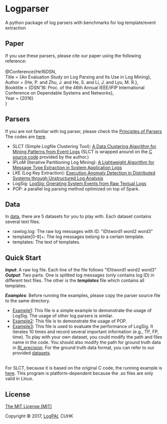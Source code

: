 # Logparser
A python package of log parsers with benchmarks for log template/event extraction

Paper
------
If you use these parsers, please cite our paper using the following reference:<br /><br />
@Conference{He16DSN,<br />
  Title                    = {An Evaluation Study on Log Parsing and Its Use in Log Mining},<br />
  Author                   = {He, P. and Zhu, J. and He, S. and Li, J. and Lyu, M. R.},<br />
  Booktitle                = {DSN'16: Proc. of the 46th Annual IEEE/IFIP International Conference on Dependable Systems and Networks},<br />
  Year                     = {2016}<br />
}


Parsers
--------
If you are not familiar with log parser, please check the [Principles of Parsers](https://github.com/logpai/logparser/blob/master/tutorials/PARSERS.md) <br />
The codes are [here](https://github.com/logpai/logparser/tree/master/logparser).

* SLCT (Simple Logfile Clustering Tool): [A Data Clustering Algorithm for Mining Patterns from Event Logs](http://ristov.github.io/publications/slct-ipom03-web.pdf) (SLCT is wrapped around on the [C source code](http://ristov.github.io/slct/) provided by the author.)
* IPLoM (Iterative Partitioning Log Mining): [A Lightweight Algorithm for Message Type Extraction in System Application Logs](http://ieeexplore.ieee.org/xpls/abs_all.jsp?arnumber=5936060)
* LKE (Log Key Extraction): [Execution Anomaly Detection in Distributed Systems through Unstructured Log Analysis](http://research.microsoft.com/pubs/102365/DM790-CR.pdf)
* LogSig: [LogSig: Gnerating System Events from Raw Textual Logs](http://users.cis.fiu.edu/~taoli/pub/liang-cikm2011.pdf)
* POP: a parallel log parsing method optimized on top of Spark.


Data
--------------
In [data](https://github.com/logpai/logparser/tree/master/data), there are 5 datasets for you to play with. Each dataset contains several text files.
* rawlog.log: The raw log messages with ID. "ID\tword1 word2 word3"
* template[0-9]+: The log messages belong to a certain template.
* templates: The text of templates.


Quick Start
--------------
***Input***: A raw log file. Each line of the file follows "ID\tword1 word2 word3" <br />
***Output***: Two parts. One is splitted log messages (only contains log ID) in different text files. The other is the ***templates*** file which contains all templates. <br />

***Examples***: Before running the examples, please copy the parser source file to the same directory.
* [Example1](https://github.com/logpai/logparser/blob/master/demo/example1.py): This file is a simple example to demonstrate the usage of LogSig. The usage of other log parsers is similar.
* [Example2](https://github.com/logpai/logparser/blob/master/demo/example2.py): This file is to demonstrate the usage of POP.
* [Example3](https://github.com/logpai/logparser/blob/master/demo/example3.py): This file is used to evaluate the performance of LogSig. It iterates 10 times and record several important information (e.g., TP, FP, time). To play with your own dataset, you could modify the path and files name in the code. You should also modify the path for ground truth data in [RI_precision](https://github.com/cuhk-cse/logparser/blob/master/demo/RI_precision.py). For the ground truth data format, you can refer to our provided [datasets](https://github.com/cuhk-cse/logparser/blob/master/data/).

<br /> For SLCT, because it is based on the original C code, the running example is [here](https://github.com/logpai/logparser/blob/master/logparser/SLCT/demo/SLCT_demo_BGL/precision_10_times.py). This program is platform-dependent because the .so files are only valid in Linux.


License
--------
[The MIT License (MIT)](https://github.com/logpai/logparser/blob/master/LICENSE.md)

Copyright © 2017, [LogPAI](https://github.com/logpai), CUHK
